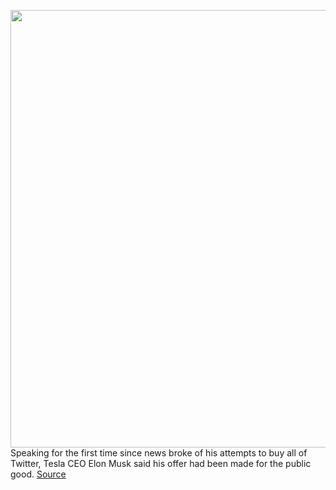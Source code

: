 <img src='https://cdn.vox-cdn.com/thumbor/u2A3dOK78IzZbOgomKF7DrRKWIw=/0x0:2040x1360/1200x800/filters:focal(857x517:1183x843)/cdn.vox-cdn.com/uploads/chorus_image/image/70749352/VRG_Illo_STK022_K_Radtke_Musk_Twitter_Shrug.0.jpg' width='700px' /><br/>
Speaking for the first time since news broke of his attempts to buy all of Twitter, Tesla CEO Elon Musk said his offer had been made for the public good.
<a href='https://www.theverge.com/2022/4/14/23025343/elon-musk-twitter-takeover-ted-talk-quote-stock-buyout'> Source <a/>